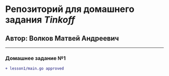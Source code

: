 # Репозиторий для домашнего задания _Tinkoff_
## **Автор:** Волков Матвей Андреевич

------

### Домашнее задание №1
```diff
+ lesson1/main.go approved
```  
